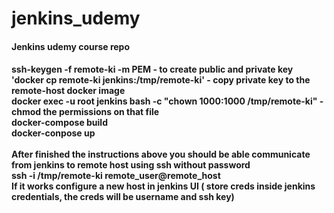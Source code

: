 # jenkins_udemy
<h4>Jenkins udemy course repo <h4/>

ssh-keygen -f remote-ki -m PEM - to create public and private key <br>
'docker cp remote-ki jenkins:/tmp/remote-ki' - copy private key to the remote-host docker image <br>
docker exec -u root jenkins bash -c "chown 1000:1000 /tmp/remote-ki" - chmod the permissions on that file <br>
docker-compose build <br>
docker-conpose up <br>
<br>
After finished the instructions above you should be able communicate from jenkins to remote host using ssh without password
<br>
ssh -i /tmp/remote-ki remote_user@remote_host
<br>
If it works configure a new host in jenkins UI ( store creds inside jenkins credentials, the creds will be username and ssh key)

